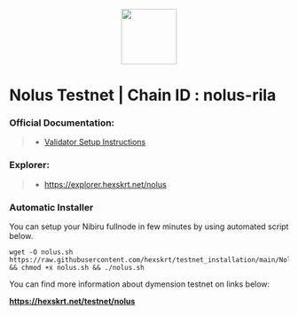 <p align="center">
  <img height="100" height="auto" src="https://github.com/hexskrt/explorer/blob/master/public/logos/nolus.png?raw=true">
</p>

# Nolus Testnet | Chain ID : nolus-rila

### Official Documentation:
>- [Validator Setup Instructions](https://docs-nolus-protocol.notion.site/Run-a-Node-58c9af73bf5945988e902b4b8741f918)

### Explorer:
>-  https://explorer.hexskrt.net/nolus

### Automatic Installer
You can setup your Nibiru fullnode in few minutes by using automated script below.
```
wget -O nolus.sh https://raw.githubusercontent.com/hexskrt/testnet_installation/main/Nolus/nolus.sh && chmod +x nolus.sh && ./nolus.sh
```

You can find more information about dymension testnet on links below:

**https://hexskrt.net/testnet/nolus**
